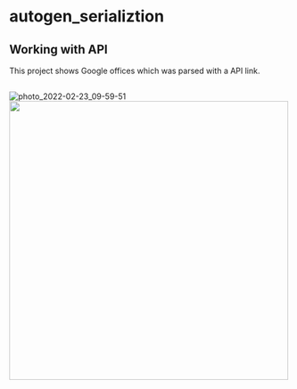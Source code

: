 # autogen_serializtion
## Working with API
This project shows Google offices which was parsed with a API link.
##
![photo_2022-02-23_09-59-51](https://user-images.githubusercontent.com/100187758/155260139-1a0db34d-5023-41a6-a709-7a5f4bd3e76c.jpg)
<img src="https://user-images.githubusercontent.com/100187758/155260139-1a0db34d-5023-41a6-a709-7a5f4bd3e76c.jpg" width="500">
